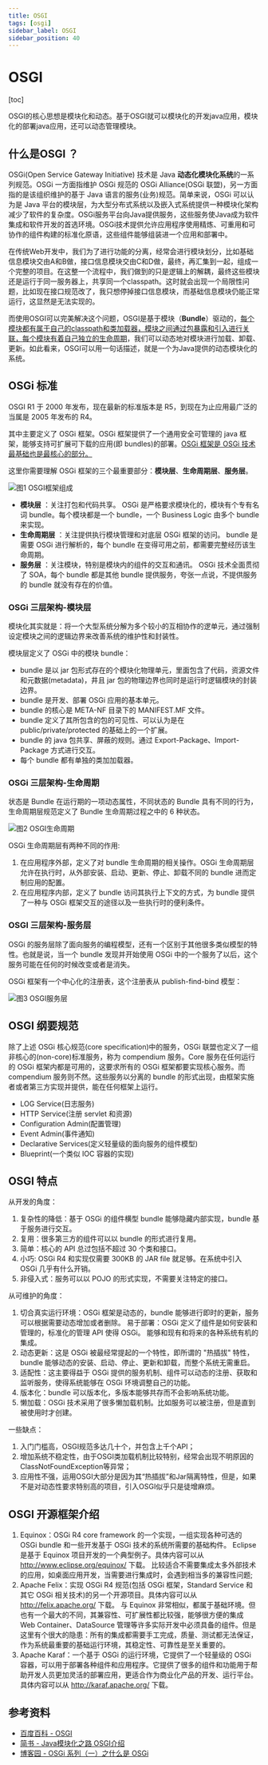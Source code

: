 ```yaml
---
title: OSGI
tags: [osgi]
sidebar_label: OSGI
sidebar_position: 40
---
```


# OSGI

[toc]

OSGI的核心思想是模块化和动态。基于OSGI就可以模块化的开发java应用，模块化的部署java应用，还可以动态管理模块。


## 什么是OSGI ？
OSGi(Open Service Gateway Initiative) 技术是 Java **动态化模块化系统**的一系列规范。OSGi 一方面指维护 OSGi 规范的 OSGi Alliance(OSGi 联盟)，另一方面指的是该组织维护的基于 Java 语言的服务(业务)规范。简单来说，OSGi 可以认为是 Java 平台的模块层，为大型分布式系统以及嵌入式系统提供一种模块化架构减少了软件的复杂度。OSGi服务平台向Java提供服务，这些服务使Java成为软件集成和软件开发的首选环境。OSGi技术提供允许应用程序使用精炼、可重用和可协作的组件构建的标准化原语，这些组件能够组装进一个应用和部署中。

在传统Web开发中，我们为了进行功能的分离，经常会进行模块划分，比如基础信息模块交由A和B做，接口信息模块交由C和D做，最终，再汇集到一起，组成一个完整的项目。在这整一个流程中，我们做到的只是逻辑上的解耦，最终这些模块还是运行于同一服务器上，共享同一个classpath。这时就会出现一个局限性问题，比如现在接口规范改了，我只想停掉接口信息模块，而基础信息模块仍能正常运行，这显然是无法实现的。

而使用OSGI可以完美解决这个问题，OSGI是基于模块（**Bundle**）驱动的，<u>每个模块都有属于自己的classpath和类加载器，模块之间通过包暴露和引入进行关联，每个模块有着自己独立的生命周期</u>，我们可以动态地对模块进行加载、卸载、更新。如此看来，OSGI可以用一句话描述，就是一个为Java提供的动态模块化的系统。

## OSGi 标准
OSGI R1 于 2000 年发布，现在最新的标准版本是 R5，到现在为止应用最广泛的当属是 2005 年发布的 R4。

其中主要定义了 OSGi 框架。OSGi 框架提供了一个通用安全可管理的 java 框架，能够支持可扩展可下载的应用(即 bundles)的部署。<u>OSGi 框架是 OSGi 技术最基础也是最核心的部分。</u>

这里你需要理解 OSGi 框架的三个最重要部分：**模块层**、**生命周期层**、**服务层**。

![图1 OSGI框架组成](../../static/images/terms/osgi-arch.png)

* **模块层** ：关注打包和代码共享。
OSGi 是严格要求模块化的，模块有个专有名词 bundle。每个模块都是一个 bundle，一个 Business Logic 由多个 bundle 来实现。
* **生命周期层** ：关注提供执行模块管理和对底层 OSGi 框架的访问。
bundle 是需要 OSGi 进行解析的，每个 bundle 在变得可用之前，都需要完整经历该生命周期。
* **服务层** ：关注模块，特别是模块内的组件的交互和通讯。
OSGi 技术全面贯彻了 SOA，每个 bundle 都是其他 bundle 提供服务，夸张一点说，不提供服务的 bundle 就没有存在的价值。

### OSGi 三层架构-模块层
模块化其实就是：将一个大型系统分解为多个较小的互相协作的逻单元，通过强制设定模块之间的逻辑边界来改善系统的维护性和封装性。

模块层定义了 OSGi 中的模块 bundle：

* bundle 是以 jar 包形式存在的个模块化物理单元，里面包含了代码，资源文件和元数据(metadata)，井且 jar 包的物理边界也同时是运行时逻辑模块的封装边界。
* bundle 是开发、部署 OSGi 应用的基本单元。
* bundle 的核心是 META-NF 目录下的 MANIFEST.MF 文件。
* bundle 定义了其所包含的包的可见性、可以认为是在 public/private/protected 的基础上的一个扩展。
* bundle 的 java 包共享、屏蔽的规则。通过 Export-Package、Import-Package 方式进行交互。
* 每个 bundle 都有单独的类加加载器。

### OSGi 三层架构-生命周期

状态是 Bundle 在运行期的一项动态属性，不同状态的 Bundle 具有不同的行为，生命周期层规范定义了 Bundle 生命周期过程之中的 6 种状态。

![图2 OSGI生命周期](../../static/images/terms/osgi-lifecycle.png)

OSGi 生命周期层有两种不同的作用:
1. 在应用程序外部，定义了对 bundle 生命周期的相关操作。OSGi 生命周期层允许在执行时，从外部安装、启动、更新、停止、卸载不同的 bundle 进而定制应用的配置。
2. 在应用程序内部，定义了 bundle 访问其执行上下文的方式，为 bundle 提供了一种与 OSGi 框架交互的途径以及一些执行时的便利条件。

### OSGI 三层架构-服务层

OSGi 的服务层除了面向服务的编程模型，还有一个区别于其他很多类似模型的特性。也就是说，当一个 bundle 发现并开始使用 OSGi 中的一个服务了以后，这个服务可能在任何的时候改变或者是消失。

OSGi 框架有一个中心化的注册表，这个注册表从 publish-find-bind 模型：

![图3 OSGI服务层](../../static/images/terms/osgi-service.png)

## OSGI 纲要规范
除了上述 OSGi 核心规范(core specification)中的服务，OSGi 联盟也定义了一组非核心的(non-core)标准服务，称为 compendium 服务。Core 服务在任何运行的 OSGi 框架内都是可用的，这要求所有的 OSGi 框架都要实现核心服务。而 compendium 服务则不然。这些服务以分离的 bundle 的形式出现，由框架实施者或者第三方实现并提供，能在任何框架上运行。

* LOG Service(日志服务)
* HTTP Service(注册 servlet 和资源)
* Configuration Admin(配置管理)
* Event Admin(事件通知)
* Declarative Services(定义轻量级的面向服务的组件模型)
* Blueprint(一个类似 IOC 容器的实现)

## OSGI 特点

从开发的角度：
1. 复杂性的降低：基于 OSGi 的组件横型 bundle 能够隐藏内部实现，bundle 基于服务进行交互。
2. 复用：很多第三方的组件可以以 bundle 的形式进行复用。
3. 简单：核心的 API 总过包括不超过 30 个类和接口。
4. 小巧: OSGi R4 和实现仅需要 300KB 的 JAR file 就足够。在系统中引入 OSGi 几乎有什么开销。
5. 非侵入式：服务可以以 POJO 的形式实现，不需要关注特定的接口。

从可维护的角度：
1. 切合真实运行环境：OSGi 框架是动态的，bundle 能够进行即时的更新，服务可以根据需要动态增加或者删除。
易于部署：OSGi 定义了组件是如何安装和管理的，标准化的管理 API 使得 OSGi。 能够和现有和将来的各种系统有机的集成。
2. 动态更新：这是 OSGi 被最经常提起的一个特性，即所谓的 "热插拔" 特性，bundle 能够动态的安装、启动、停止、更新和卸载，而整个系统无需重启。
3. 适配性：这主要得益于 OSGi 提供的服务机制、组件可以动态的注册、获取和监听服务，使得系统能够在 OSGi 环境调整自己的功能。
4. 版本化：bundle 可以版本化，多版本能够共存而不会影响系统功能。
5. 懒加载：OSGi 技术采用了很多懒加载机制。比如服务可以被注册，但是直到被使用时才创建。

一些缺点：
1. 入门门槛高，OSGI规范多达几十个，并包含上千个API；
2. 增加系统不稳定性，由于OSGI类加载机制比较特别，经常会出现不明原因的ClassNotFoundException等异常；
3. 应用性不强，运用OSGI大部分是因为其“热插拔”和Jar隔离特性，但是，如果不是对动态性要求特别高的项目，引入OSGI似乎只是徒增麻烦。


## OSGI 开源框架介绍

1. Equinox：OSGi R4 core framework 的一个实现，一组实现各种可选的 OSGi bundle 和一些开发基于 OSGi 技术的系统所需要的基础构件。 Eclipse 是基于 Equinox 项目开发的一个典型例子。具体内容可以从 http://www.eclipse.org/equinox/ 下载。
比较适合不需要集成太多外部技术的应用，如桌面应用开发，当需要进行集成时，会遇到相当多的兼容性问题;
2. Apache Felix：实现 OSGi R4 规范(包括 OSGi 框架，Standard Service 和其它 OSGi 相关技术)的另一个开源项目。具体内容可以从 http://felix.apache.org/ 下载。
与 Equinox 非常相似，都属于基础环境。但也有一个最大的不同，其兼容性、可扩展性都比较强，能够很方便的集成 Web Container、DataSource 管理等许多实际开发中必须具备的组件。但是这里有个很大的隐患：所有的集成都需要手工完成，质量、测试都无法保证，作为系统最重要的基础运行环境，其稳定性、可靠性是至关重要的。
3. Apache Karaf：一个基于 OSGi 的运行环境，它提供了一个轻量级的 OSGi 容器，可以用于部署各种组件和应用程序。它提供了很多的组件和功能用于帮助开发人员更加灵活的部署应用，更适合作为商业化产品的开发、运行平台。具体内容可以从 http://karaf.apache.org/ 下载。


## 参考资料

* [百度百科 - OSGI](https://baike.baidu.com/item/OSGI/16158)
* [简书 - Java模块化之路 OSGI介绍](https://www.jianshu.com/p/11dcea36b957)
* [博客园 - OSGi 系列（一）之什么是 OSGi](https://www.cnblogs.com/binarylei/p/8525388.html)
